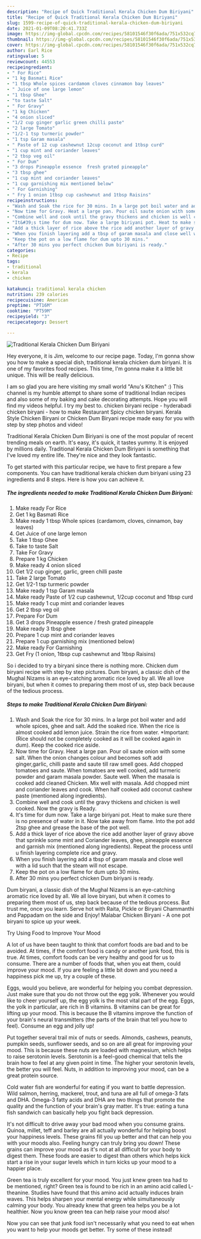 ```yaml
---
description: "Recipe of Quick Traditional Kerala Chicken Dum Biriyani"
title: "Recipe of Quick Traditional Kerala Chicken Dum Biriyani"
slug: 1599-recipe-of-quick-traditional-kerala-chicken-dum-biriyani
date: 2021-01-09T08:20:41.733Z
image: https://img-global.cpcdn.com/recipes/58101546f30f6ada/751x532cq70/traditional-kerala-chicken-dum-biriyani-recipe-main-photo.jpg
thumbnail: https://img-global.cpcdn.com/recipes/58101546f30f6ada/751x532cq70/traditional-kerala-chicken-dum-biriyani-recipe-main-photo.jpg
cover: https://img-global.cpcdn.com/recipes/58101546f30f6ada/751x532cq70/traditional-kerala-chicken-dum-biriyani-recipe-main-photo.jpg
author: Earl Rice
ratingvalue: 5
reviewcount: 44553
recipeingredient:
- " For Rice"
- "1 kg Basmati Rice"
- "1 tbsp Whole spices cardamom cloves cinnamon bay leaves"
- " Juice of one large lemon"
- "1 tbsp Ghee"
- "to taste Salt"
- " For Gravy"
- "1 kg Chicken"
- "4 onion sliced"
- "1/2 cup ginger garlic green chilli paste"
- "2 large Tomato"
- "1/2-1 tsp turmeric powder"
- "1 tsp Garam masala"
- " Paste of 12 cup cashewnut 12cup coconut and 1tbsp curd"
- "1 cup mint and coriander leaves"
- "2 tbsp veg oil"
- " For Dum"
- "3 drops Pineapple essence  fresh grated pineapple"
- "3 tbsp ghee"
- "1 cup mint and coriander leaves"
- "1 cup garnishing mix mentioned below"
- " For Garnishing"
- " Fry 1 onion 1tbsp cup cashewnut and 1tbsp Raisins"
recipeinstructions:
- "Wash and Soak the rice for 30 mins. In a large pot boil water and add whole spices, ghee and salt. Add the soaked rice. When the rice is almost cooked add lemon juice. Strain the rice from water. *Important: (Rice should not be completely cooked as it will be cooked again in dum). Keep the cooked rice aside."
- "Now time for Gravy. Heat a large pan. Pour oil saute onion with some salt. When the onion changes colour and becomes soft add ginger,garlic, chilli paste and saute till raw smell goes. Add chopped tomatoes and saute. When tomatoes are well cooked, add turmeric powder and garam masala powder. Saute well. When the masala is cooked add cleaned Chicken. Mix well with masala. Add chopped mint and coriander leaves and cook. When half cooked add coconut cashew paste (mentioned along ingredients)."
- "Combine well and cook until the gravy thickens and chicken is well cooked. Now the gravy is Ready."
- "It&#39;s time for dum now. Take a large biriyani pot. Heat to make sure there is no presence of water in it. Now take away from flame. Into the pot add 2tsp ghee and grease the base of the pot well."
- "Add a thick layer of rice above the rice add another layer of gravy above that sprinkle some mint and Coriander leaves, ghee, pineapple essence and garnish mix (mentioned along ingredients). Repeat the process until u finish layering complete rice and gravy."
- "When you finish layering add a tbsp of garam masala and close well with a lid such that the steam will not escape."
- "Keep the pot on a low flame for dum upto 30 mins."
- "After 30 mins you perfect chicken Dum biriyani is ready."
categories:
- Recipe
tags:
- traditional
- kerala
- chicken

katakunci: traditional kerala chicken 
nutrition: 239 calories
recipecuisine: American
preptime: "PT16M"
cooktime: "PT59M"
recipeyield: "3"
recipecategory: Dessert

---
```



![Traditional Kerala Chicken Dum Biriyani](https://img-global.cpcdn.com/recipes/58101546f30f6ada/751x532cq70/traditional-kerala-chicken-dum-biriyani-recipe-main-photo.jpg)

Hey everyone, it is Jim, welcome to our recipe page. Today, I'm gonna show you how to make a special dish, traditional kerala chicken dum biriyani. It is one of my favorites food recipes. This time, I'm gonna make it a little bit unique. This will be really delicious.

I am so glad you are here visiting my small world &#34;Anu&#39;s Kitchen&#34; :) This channel is my humble attempt to share some of traditional Indian recipes and also some of my baking and cake decorating attempts. Hope you will find my videos helpful. I try my best to. chicken biryani recipe - hyderabadi chicken biryani - how to make Restaurant Spicy chicken biryani. Kerala Style Chicken Biryani or Chicken Dum Biryani recipe made easy for you with step by step photos and video!

Traditional Kerala Chicken Dum Biriyani is one of the most popular of recent trending meals on earth. It's easy, it's quick, it tastes yummy. It is enjoyed by millions daily. Traditional Kerala Chicken Dum Biriyani is something that I've loved my entire life. They're nice and they look fantastic.


To get started with this particular recipe, we have to first prepare a few components. You can have traditional kerala chicken dum biriyani using 23 ingredients and 8 steps. Here is how you can achieve it.

<!--inarticleads1-->

##### The ingredients needed to make Traditional Kerala Chicken Dum Biriyani:

1. Make ready  For Rice
1. Get 1 kg Basmati Rice
1. Make ready 1 tbsp Whole spices (cardamom, cloves, cinnamon, bay leaves)
1. Get  Juice of one large lemon
1. Take 1 tbsp Ghee
1. Take to taste Salt
1. Take  For Gravy
1. Prepare 1 kg Chicken
1. Make ready 4 onion sliced
1. Get 1/2 cup ginger, garlic, green chilli paste
1. Take 2 large Tomato
1. Get 1/2-1 tsp turmeric powder
1. Make ready 1 tsp Garam masala
1. Make ready  Paste of 1/2 cup cashewnut, 1/2cup coconut and 1tbsp curd
1. Make ready 1 cup mint and coriander leaves
1. Get 2 tbsp veg oil
1. Prepare  For Dum
1. Get 3 drops Pineapple essence / fresh grated pineapple
1. Make ready 3 tbsp ghee
1. Prepare 1 cup mint and coriander leaves
1. Prepare 1 cup garnishing mix (mentioned below)
1. Make ready  For Garnishing
1. Get  Fry (1 onion, 1tbsp cup cashewnut and 1tbsp Raisins)


So i decided to try a biryani since there is nothing more. Chicken dum biryani recipe with step by step pictures. Dum biryani, a classic dish of the Mughal Nizams is an eye-catching aromatic rice loved by all. We all love biryani, but when it comes to preparing them most of us, step back because of the tedious process. 

<!--inarticleads2-->

##### Steps to make Traditional Kerala Chicken Dum Biriyani:

1. Wash and Soak the rice for 30 mins. In a large pot boil water and add whole spices, ghee and salt. Add the soaked rice. When the rice is almost cooked add lemon juice. Strain the rice from water. *Important: (Rice should not be completely cooked as it will be cooked again in dum). Keep the cooked rice aside.
1. Now time for Gravy. Heat a large pan. Pour oil saute onion with some salt. When the onion changes colour and becomes soft add ginger,garlic, chilli paste and saute till raw smell goes. Add chopped tomatoes and saute. When tomatoes are well cooked, add turmeric powder and garam masala powder. Saute well. When the masala is cooked add cleaned Chicken. Mix well with masala. Add chopped mint and coriander leaves and cook. When half cooked add coconut cashew paste (mentioned along ingredients).
1. Combine well and cook until the gravy thickens and chicken is well cooked. Now the gravy is Ready.
1. It&#39;s time for dum now. Take a large biriyani pot. Heat to make sure there is no presence of water in it. Now take away from flame. Into the pot add 2tsp ghee and grease the base of the pot well.
1. Add a thick layer of rice above the rice add another layer of gravy above that sprinkle some mint and Coriander leaves, ghee, pineapple essence and garnish mix (mentioned along ingredients). Repeat the process until u finish layering complete rice and gravy.
1. When you finish layering add a tbsp of garam masala and close well with a lid such that the steam will not escape.
1. Keep the pot on a low flame for dum upto 30 mins.
1. After 30 mins you perfect chicken Dum biriyani is ready.


Dum biryani, a classic dish of the Mughal Nizams is an eye-catching aromatic rice loved by all. We all love biryani, but when it comes to preparing them most of us, step back because of the tedious process. But trust me, once you learn. Serve hot with Raita, Pickle or Biryani Chammanthi and Pappadam on the side and Enjoy! Malabar Chicken Biryani - A one pot biryani to spice up your week. 

Try Using Food to Improve Your Mood


A lot of us have been taught to think that comfort foods are bad and to be avoided. At times, if the comfort food is candy or another junk food, this is true. At times, comfort foods can be very healthy and good for us to consume. There are a number of foods that, when you eat them, could improve your mood. If you are feeling a little bit down and you need a happiness pick me up, try a couple of these.

Eggs, would you believe, are wonderful for helping you combat depression. Just make sure that you do not throw out the egg yolk. Whenever you would like to cheer yourself up, the egg yolk is the most vital part of the egg. Eggs, the yolk in particular, are rich in B vitamins. B vitamins can be great for lifting up your mood. This is because the B vitamins improve the function of your brain's neural transmitters (the parts of the brain that tell you how to feel). Consume an egg and jolly up!

Put together several trail mix of nuts or seeds. Almonds, cashews, peanuts, pumpkin seeds, sunflower seeds, and so on are all great for improving your mood. This is because these nuts are loaded with magnesium, which helps to raise serotonin levels. Serotonin is a feel-good chemical that tells the brain how to feel at any given point in time. The higher your serotonin levels, the better you will feel. Nuts, in addition to improving your mood, can be a great protein source.

Cold water fish are wonderful for eating if you want to battle depression. Wild salmon, herring, mackerel, trout, and tuna are all full of omega-3 fats and DHA. Omega-3 fatty acids and DHA are two things that promote the quality and the function of your brain's gray matter. It's true: eating a tuna fish sandwich can basically help you fight back depression. 

It's not difficult to drive away your bad mood when you consume grains. Quinoa, millet, teff and barley are all actually wonderful for helping boost your happiness levels. These grains fill you up better and that can help you with your moods also. Feeling hungry can truly bring you down! These grains can improve your mood as it's not at all difficult for your body to digest them. These foods are easier to digest than others which helps kick start a rise in your sugar levels which in turn kicks up your mood to a happier place.

Green tea is truly excellent for your mood. You just knew green tea had to be mentioned, right? Green tea is found to be rich in an amino acid called L-theanine. Studies have found that this amino acid actually induces brain waves. This helps sharpen your mental energy while simultaneously calming your body. You already knew that green tea helps you be a lot healthier. Now you know green tea can help raise your mood also!

Now you can see that junk food isn't necessarily what you need to eat when you want to help your moods get better. Try some of these instead!

